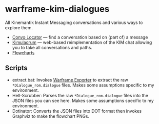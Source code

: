 # warframe-kim-dialogues

All Kinemantik Instant Messaging conversations and various ways to explore them.

- [Convo Locator](https://kim.browse.wf/convo-locator) — find a conversation based on (part of) a message
- [Kimulacrum](https://kim.browse.wf/kimulacrum) — web-based reimplementation of the KIM chat allowing you to take all conversations and paths.
- [Flowcharts](flowcharts)

## Scripts

- extract.bat: Invokes [Warframe Exporter](https://github.com/Puxtril/Warframe-Exporter) to extract the raw `*Dialogue_rom.dialogue` files. Makes some assumptions specific to my environment.
- Hell-Scrubber: Parses the raw `*Dialogue_rom.dialogue` files into the JSON files you can see here. Makes some assumptions specific to my environment.
- Dotinator: Converts the JSON files into DOT format then invokes Graphviz to make the flowchart PNGs.
